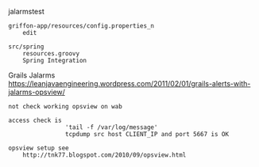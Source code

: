 jalarmstest

	griffon-app/resources/config.properties_n
		edit

	src/spring
		resources.groovy
		Spring Integration


Grails Jalarms
	https://leanjavaengineering.wordpress.com/2011/02/01/grails-alerts-with-jalarms-opsview/

	not check working opsview on wab

	access check is 
					'tail -f /var/log/message'
					tcpdump src host CLIENT_IP and port 5667 is OK

	opsview setup see
		http://tnk77.blogspot.com/2010/09/opsview.html



